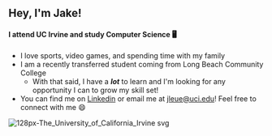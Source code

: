 ## Hey, I'm Jake!
#### I attend UC Irvine and study Computer Science 🖥️
-  I love sports, video games, and spending time with my family
-  I am a recently transferred student coming from Long Beach Community College
    - With that said, I have a ***lot*** to learn and I'm looking for any opportunity I can to  grow my skill set!
- You can find me on [Linkedin](http://www.linkedin.com/in/jake-leue/ "linkedin") or email me at jleue@uci.edu! Feel free to connect with me 😄

![128px-The_University_of_California_Irvine svg](https://user-images.githubusercontent.com/46519858/148878672-2051bb7e-7bc8-44c2-b284-3ed6f5da6135.png)

<!--
**Jleue56/Jleue56** is a ✨ _special_ ✨ repository because its `README.md` (this file) appears on your GitHub profile.

Here are some ideas to get you started:

- 🔭 I’m currently working on ...
- 🌱 I’m currently learning ...
- 👯 I’m looking to collaborate on ...
- 🤔 I’m looking for help with ...
- 💬 Ask me about ...
- 📫 How to reach me: ...
- 😄 Pronouns: ...
- ⚡ Fun fact: ...
-->
